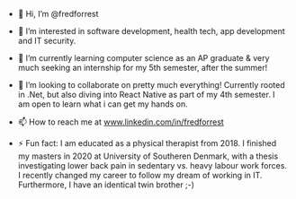- 👋 Hi, I’m @fredforrest
- 👀 I’m interested in software development, health tech, app development and IT security.
- 🌱 I’m currently learning computer science as an AP graduate & very much seeking an internship for my 5th semester, after the summer!
- 💞️ I’m looking to collaborate on pretty much everything! Currently rooted in .Net, but also diving into React Native as part of my 4th semester. I am open to learn what i can get my hands on.
- 📫 How to reach me at www.linkedin.com/in/fredforrest

- ⚡ Fun fact: I am educated as a physical therapist from 2018. I finished my masters in 2020 at University of Southeren Denmark, with a thesis investigating lower back pain in sedentary vs. heavy labour work forces. I recently changed my career to follow my dream of working in IT. Furthermore, I have an identical twin brother ;-)

<!---
fredforrest/fredforrest is a ✨ special ✨ repository because its `README.md` (this file) appears on your GitHub profile.
You can click the Preview link to take a look at your changes.
--->
